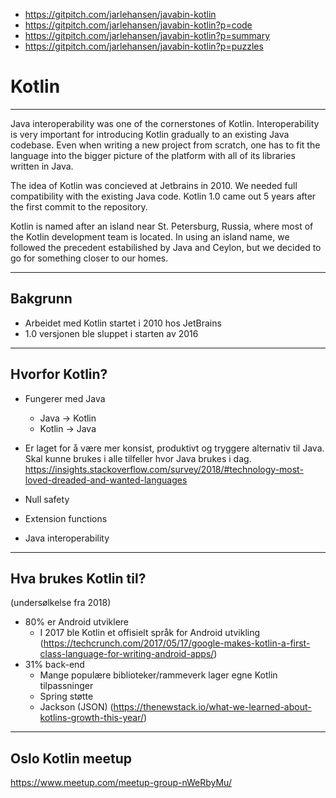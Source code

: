 * https://gitpitch.com/jarlehansen/javabin-kotlin
* https://gitpitch.com/jarlehansen/javabin-kotlin?p=code
* https://gitpitch.com/jarlehansen/javabin-kotlin?p=summary
* https://gitpitch.com/jarlehansen/javabin-kotlin?p=puzzles

# Kotlin
---

Java interoperability was one of the cornerstones of Kotlin. Interoperability is very important for introducing Kotlin gradually to an existing Java codebase. Even when writing a new project from scratch, one has to fit the language into the bigger picture of the platform with all of its libraries written in Java.

The idea of Kotlin was concieved at Jetbrains in 2010. We needed full compatibility with the existing Java code. Kotlin 1.0 came out 5 years after the first commit to the repository.

Kotlin is named after an island near St. Petersburg, Russia, where most of the Kotlin development team is located. In using an island name, we followed the precedent estabilished by Java and Ceylon, but we decided to go for something closer to our homes.

---

## Bakgrunn

* Arbeidet med Kotlin startet i 2010 hos JetBrains
* 1.0 versjonen ble sluppet i starten av 2016

---

## Hvorfor Kotlin?

* Fungerer med Java
  * Java -> Kotlin
  * Kotlin -> Java
* Er laget for å være mer konsist, produktivt og tryggere alternativ til Java. Skal kunne brukes i alle tilfeller hvor Java brukes i dag.
https://insights.stackoverflow.com/survey/2018/#technology-most-loved-dreaded-and-wanted-languages

* Null safety
* Extension functions
* Java interoperability

---

## Hva brukes Kotlin til?
 (undersølkelse fra 2018)
* 80% er Android utviklere
  * I 2017 ble Kotlin et offisielt språk for Android utvikling (https://techcrunch.com/2017/05/17/google-makes-kotlin-a-first-class-language-for-writing-android-apps/)
* 31% back-end
  * Mange populære biblioteker/rammeverk lager egne Kotlin tilpassninger
  * Spring støtte
  * Jackson (JSON)
(https://thenewstack.io/what-we-learned-about-kotlins-growth-this-year/)

---

## Oslo Kotlin meetup

https://www.meetup.com/meetup-group-nWeRbyMu/